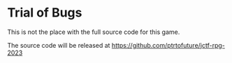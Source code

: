 # Trial of Bugs

This is not the place with the full source code for this game.

The source code will be released at https://github.com/ptrtofuture/jctf-rpg-2023

